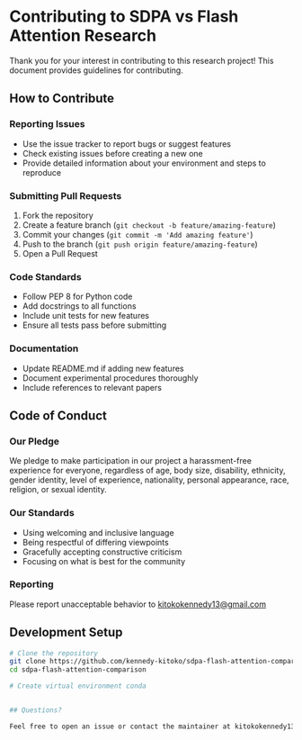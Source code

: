 # Contributing to SDPA vs Flash Attention Research

Thank you for your interest in contributing to this research project! This document provides guidelines for contributing.

## How to Contribute

### Reporting Issues
- Use the issue tracker to report bugs or suggest features
- Check existing issues before creating a new one
- Provide detailed information about your environment and steps to reproduce

### Submitting Pull Requests
1. Fork the repository
2. Create a feature branch (`git checkout -b feature/amazing-feature`)
3. Commit your changes (`git commit -m 'Add amazing feature'`)
4. Push to the branch (`git push origin feature/amazing-feature`)
5. Open a Pull Request

### Code Standards
- Follow PEP 8 for Python code
- Add docstrings to all functions
- Include unit tests for new features
- Ensure all tests pass before submitting

### Documentation
- Update README.md if adding new features
- Document experimental procedures thoroughly
- Include references to relevant papers

## Code of Conduct

### Our Pledge
We pledge to make participation in our project a harassment-free experience for everyone, regardless of age, body size, disability, ethnicity, gender identity, level of experience, nationality, personal appearance, race, religion, or sexual identity.

### Our Standards
- Using welcoming and inclusive language
- Being respectful of differing viewpoints
- Gracefully accepting constructive criticism
- Focusing on what is best for the community

### Reporting
Please report unacceptable behavior to kitokokennedy13@gmail.com

## Development Setup

```bash
# Clone the repository
git clone https://github.com/kennedy-kitoko/sdpa-flash-attention-comparison
cd sdpa-flash-attention-comparison

# Create virtual environment conda


## Questions?

Feel free to open an issue or contact the maintainer at kitokokennedy13@gmail.com

